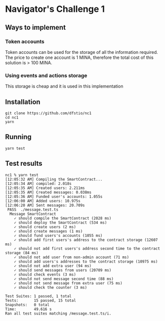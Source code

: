 # Navigator's Challenge 1

## Ways to implement

### Token accounts

Token accounts can be used for the storage of all the information required. The price to create one account is 1 MINA, therefore the total cost of this solution is > 100 MINA.

### Using events and actions storage

This storage is cheap and it is used in this implementation

## Installation

```
git clone https://github.com/dfstio/nc1
cd nc1
yarn
```

## Running

```
yarn test
```

## Test results

```
nc1 % yarn test
[12:05:32 AM] Compiling the SmartContract...
[12:05:34 AM] compiled: 2.018s
[12:05:35 AM] Created users: 2.211ms
[12:05:35 AM] Created messages: 0.038ms
[12:05:36 AM] Funded user's accounts: 1.055s
[12:06:00 AM] Added users: 10.975s
[12:06:20 AM] Sent messages: 20.709s
 PASS  ./message.test.ts
  Message SmartContract
    ✓ should compile the SmartContract (2028 ms)
    ✓ should deploy the SmartContract (534 ms)
    ✓ should create users (2 ms)
    ✓ should create messages (1 ms)
    ✓ should fund users's accounts (1055 ms)
    ✓ should add first users's address to the contract storage (12607 ms)
    ✓ should not add first users's address second time to the contract storage (84 ms)
    ✓ should not add user from non-admin account (71 ms)
    ✓ should add users's addresses to the contract storage (10975 ms)
    ✓ should not add extra user (94 ms)
    ✓ should send messages from users (20709 ms)
    ✓ should check events (3 ms)
    ✓ should not send message second time (88 ms)
    ✓ should not send message from extra user (75 ms)
    ✓ should check the counter (3 ms)

Test Suites: 1 passed, 1 total
Tests:       15 passed, 15 total
Snapshots:   0 total
Time:        49.616 s
Ran all test suites matching /message.test.ts/i.

```
